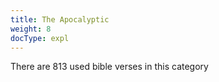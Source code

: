 ```yaml
---
title: The Apocalyptic
weight: 8
docType: expl
---
```


There are 813 used bible verses in this category
